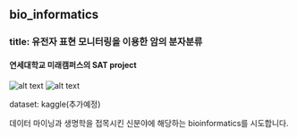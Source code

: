 ## bio_informatics
### title: 유전자 표현 모니터링을 이용한 암의 분자분류

#### 연세대학교 미래캠퍼스의 SAT project
<p float="left">
<a> <img src="https://img.shields.io/badge/Language-Python-blue" alt="alt text"> </a>
<a> <img src="https://img.shields.io/badge/Language-Jupyter notebook-blue" alt="alt text"> </a>  
</p>


dataset: kaggle(추가예정)

데이터 마이닝과 생명학을 접목시킨 신분야에 해당하는 bioinformatics를 시도합니다.
